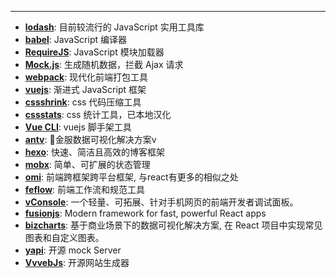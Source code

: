 ---
* [__lodash__](https://lodash.com/): 目前较流行的 JavaScript 实用工具库
* [__babel__](https://babeljs.io/): JavaScript 编译器
* [__RequireJS__](https://requirejs.org/): JavaScript 模块加载器
* [__Mock.js__](http://mockjs.com/): 生成随机数据，拦截 Ajax 请求
* [__webpack__](https://webpack.js.org/): 现代化前端打包工具
* [__vuejs__](https://cn.vuejs.org/): 渐进式 JavaScript 框架
* [__cssshrink__](http://cssshrink.com/): css 代码压缩工具
* [__cssstats__](https://www.cssstats.com/): css 统计工具，已本地汉化
* [__Vue CLI__](https://cli.vuejs.org/zh/): vuejs 脚手架工具
* [__antv__](http://antv.alipay.com/zh-cn/index.html): 🐜金服数据可视化解决方案v
* [__hexo__](https://hexo.io/zh-cn/): 快速、简洁且高效的博客框架
* [__mobx__](https://cn.mobx.js.org/): 简单、可扩展的状态管理
* [__omi__](https://github.com/Tencent/omi/): 前端跨框架跨平台框架, 与react有更多的相似之处
* [__feflow__](https://github.com/Tencent/feflow): 前端工作流和规范工具
* [__vConsole__](https://github.com/Tencent/vConsole): 一个轻量、可拓展、针对手机网页的前端开发者调试面板。
* [__fusionjs__](https://fusionjs.com/): Modern framework for fast, powerful React apps
* [__bizcharts__](https://bizcharts.net/index): 基于商业场景下的数据可视化解决方案, 在 React 项目中实现常见图表和自定义图表。
* [__yapi__](https://hellosean1025.github.io/yapi/index.html): 开源 mock Server
* [__VvvebJs__](https://github.com/givanz/VvvebJs): 开源网站生成器